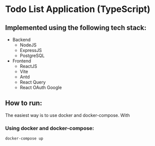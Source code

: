# Todo List Application (TypeScript)

## Implemented using the following tech stack:
* Backend
  * NodeJS
  * ExpressJS
  * PostgreSQL
* Frontend
  * ReactJS
  * Vite
  * Antd
  * React Query
  * React OAuth Google

## How to run:
The easiest way is to use docker and docker-compose. With 

### Using docker and docker-compose:
```sh
docker-compose up
```
